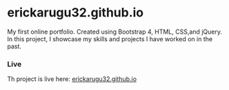 # erickarugu32.github.io
My first online portfolio. Created using Bootstrap 4, HTML, CSS,and jQuery. In this project, 
I showcase my skills and projects I have worked on in the past.

### Live
Th project is live here: [erickarugu32.github.io](https://erickarugu.github.io)
